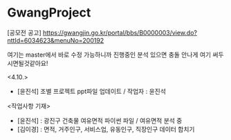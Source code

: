 # GwangProject
[공모전 공고]
	https://gwangjin.go.kr/portal/bbs/B0000003/view.do?nttId=6034623&menuNo=200192
    
여기는 master에서 바로 수정 가능하니까 진행중인 분석 있으면 충돌 안나게 여기 써두시면될것같아요!

<4.10.>
- [윤진석] 조별 프로젝트 ppt파일 업데이트 / 작업자 : 윤진석


<작업사항 기재>
- [윤진석] : 광진구 건축물 여유면적 파이썬 파일 / 여유면적 분석 중
- [김이경] : 면적, 거주인구, 서비스업, 유동인구, 직장인구 데이터 합치기

